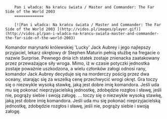 
        Pan i władca: Na krańcu świata / Master and Commander: The Far Side of the World 2003 
        =============
        
        [![Pan i władca: Na krańcu świata / Master and Commander: The Far Side of the World 2003 ](http://vidos.pl/images/player.gif)](http://vidos.pl/pan-i-wladca-na-krancu-swiata-master-and-commander-the-far-side-of-the-world-2003)
        
        
 Komandor marynarki królewskiej 'Lucky' Jack Aubrey i jego najlepszy przyjaciel, lekarz okrętowy dr Stephen Maturin pełnią służbę na fregacie o nazwie Surprise. Pewnego dnia ich statek zostaje znienacka zaatakowany przez przeważające siły wroga. Mimo, iż w czasie potyczki jednostka zostaje poważnie uszkodzona, a wielu członków załogi odnosi rany, komandor Jack Aubrey decyduje się na morderczy pościg przez dwa oceany, starając się za wszelką cenę przechwycić wrogi okręt. Gra toczy się o niezwykle wysoką stawkę, jaką jest dobre imię komandora. Jeśli uda mu się pokonać nieprzyjacielską jednostkę, zdobędzie rozgłos i sławę, jeśli nie, pogrąży siebie i swoją załogę.   ... toczy się o niezwykle wysoką stawkę, jaką jest dobre imię komandora. Jeśli uda mu się pokonać nieprzyjacielską jednostkę, zdobędzie rozgłos i sławę, jeśli nie, pogrąży siebie i swoją załogę.
    